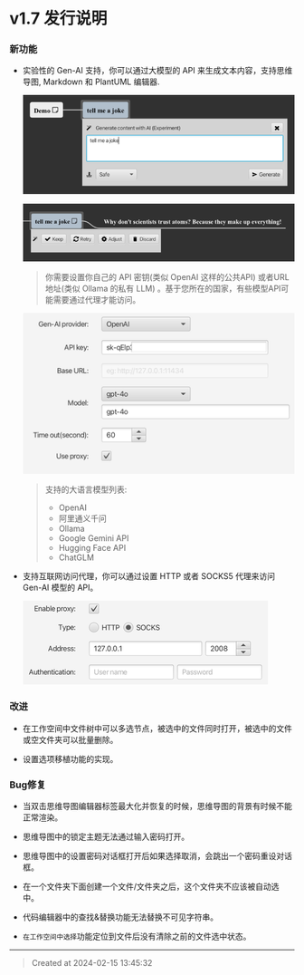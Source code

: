 # v1.7 发行说明

### 新功能

* 实验性的 Gen-AI 支持，你可以通过大模型的 API 来生成文本内容，支持思维导图, Markdown 和 PlantUML 编辑器.

	![v1.7_genai_prompt.png](v1.7_genai_prompt.png)  


	![v1.7_genai_generated.png](v1.7_genai_generated.png) 

	> 你需要设置你自己的 API 密钥(类似 OpenAI 这样的公共API) 或者URL地址(类似 Ollama 的私有 LLM) 。基于您所在的国家，有些模型API可能需要通过代理才能访问。  

	![v1.7_llm_provider.png](v1.7_llm_provider.png)  

	> 	支持的大语言模型列表:  
	> 	* OpenAI  
	> 	* 阿里通义千问  
	> 	* Ollama  
	> 	* Google Gemini API  
	> 	* Hugging Face API  
	> 	* ChatGLM  

* 支持互联网访问代理，你可以通过设置 HTTP 或者 SOCKS5 代理来访问 Gen-AI 模型的 API。

	![v1.7_proxy_setting.png](v1.7_proxy_setting.png)  

### 改进
* 在工作空间中文件树中可以多选节点，被选中的文件同时打开，被选中的文件或空文件夹可以批量删除。

* 设置选项移植功能的实现。


### Bug修复

* 当双击思维导图编辑器标签最大化并恢复的时候，思维导图的背景有时候不能正常渲染。

* 思维导图中的锁定主题无法通过输入密码打开。   

* 思维导图中的设置密码对话框打开后如果选择取消，会跳出一个密码重设对话框。

* 在一个文件夹下面创建一个文件/文件夹之后，这个文件夹不应该被自动选中。

* 代码编辑器中的查找&替换功能无法替换不可见字符串。

* `在工作空间中选择`功能定位到文件后没有清除之前的文件选中状态。

---
> Created at 2024-02-15 13:45:32
